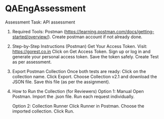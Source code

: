 # QAEngAssessment
Assessment Task: API assessment

1. Required Tools:
   Postman (https://learning.postman.com/docs/getting-started/overview/).
   Create postman account if not already done.

2. Step-by-Step Instructions (Postman)
  Get Your Access Token.
  Visit: https://gorest.co.in
  Click on Get Access Token.
  Sign up or log in and generate your personal access token.
  Save the token safely.
  Create Test as per assessment.

3. Export Postman Collection
   Once both tests are ready:
   Click on the collection name.
   Click Export.
   Choose Collection v2.1 and download the JSON file.
   Save this file (as per the assignment).

4. How to Run the Collection (for Reviewers)
    Option 1: Manual
      Open Postman.
      Import the .json file.
      Run each request individually.

    Option 2: Collection Runner
       Click Runner in Postman.
       Choose the imported collection.
       Click Run.
